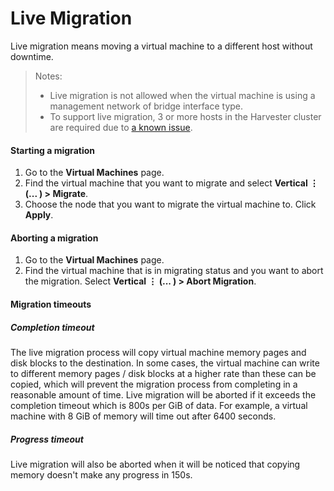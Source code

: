 # Live Migration

Live migration means moving a virtual machine to a different host without downtime.


>Notes:
>- Live migration is not allowed when the virtual machine is using a management network of bridge interface type.
>- To support live migration, 3 or more hosts in the Harvester cluster are required due to [a known issue](https://github.com/harvester/harvester/issues/798).

#### Starting a migration

1. Go to the **Virtual Machines** page.
1. Find the virtual machine that you want to migrate and select **Vertical &#8942; (... ) > Migrate**.
1. Choose the node that you want to migrate the virtual machine to. Click **Apply**.

#### Aborting a migration

1. Go to the **Virtual Machines** page.
1. Find the virtual machine that is in migrating status and you want to abort the migration. Select **Vertical &#8942; (... ) > Abort Migration**.

#### Migration timeouts

##### Completion timeout

The live migration process will copy virtual machine memory pages and disk blocks to the destination. In some cases, the virtual machine can write to different memory pages / disk blocks at a higher rate than these can be copied, which will prevent the migration process from completing in a reasonable amount of time. Live migration will be aborted if it exceeds the completion timeout which is 800s per GiB of data. For example, a virtual machine with 8 GiB of memory will time out after 6400 seconds.

##### Progress timeout

Live migration will also be aborted when it will be noticed that copying memory doesn't make any progress in 150s.
